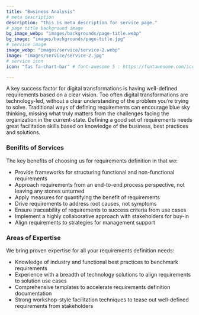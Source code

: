 ```yaml
---
title: "Business Analysis"
# meta description
description: "this is meta description for service page."
# page title background image
bg_image_webp: "images/backgrounds/page-title.webp"
bg_image: "images/backgrounds/page-title.jpg"
# service image
image_webp: "images/service/service-2.webp"
image: "images/service/service-2.jpg"
# service icon
icon: "fas fa-chart-bar" # font-awesome 5 : https://fontawesome.com/icons/

---
```


A key success factor for digital transformations is having well-defined requirements based on a clear vision. Too often digital transformations are technology-led, without a clear understanding of the problem you’re trying to solve. Traditional ways of defining requirements can encourage blue sky thinking, missing what truly matters from the challenges facing the organization in the current-state. Defining a good set of requirements needs great facilitation skills based on knowledge of the business, best practices and solutions.

### Benifits of Services

The key benefits of choosing us for requirements definition in that we:
-	Provide frameworks for structuring functional and non-functional requirements
-	Approach requirements from an end-to-end process perspective, not leaving any stones unturned
-	Apply measures for quantifying the benefit of requirements
-	Drive requirements to address root causes, not symptoms 
-	Ensure traceability of requirements to success criteria from use cases
-	Implement a highly collaborative approach with stakeholders for buy-in
-	Align requirements to strategies for management support


### Areas of Expertise

We bring proven expertise for all your requirements definition needs:
-	Knowledge of industry and functional best practices to benchmark requirements
-	Experience with a breadth of technology solutions to align requirements to solution use cases
-	Comprehensive templates to accelerate requirements definition documentation
-	Strong workshop-style facilitation techniques to tease out well-defined requirements from stakeholders